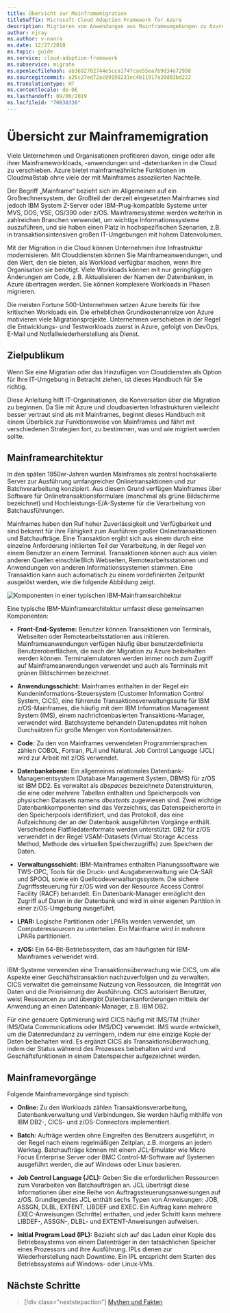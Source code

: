 ```yaml
---
title: Übersicht zur Mainframemigration
titleSuffix: Microsoft Cloud Adoption Framework for Azure
description: Migrieren von Anwendungen aus Mainframeumgebungen zu Azure, einer bewährten, hoch verfügbaren und skalierbaren Infrastruktur für Systeme, die derzeit auf Mainframes ausgeführt werden.
author: njray
ms.author: v-nanra
ms.date: 12/27/2018
ms.topic: guide
ms.service: cloud-adoption-framework
ms.subservice: migrate
ms.openlocfilehash: ab3692702744e5cca174fcae55ea7b9d34e72998
ms.sourcegitcommit: a26c27ed72ac89198231ec4b11917a20d03bd222
ms.translationtype: HT
ms.contentlocale: de-DE
ms.lasthandoff: 09/06/2019
ms.locfileid: "70838336"
---
```

# <a name="mainframe-migration-overview"></a>Übersicht zur Mainframemigration

Viele Unternehmen und Organisationen profitieren davon, einige oder alle ihrer Mainframeworkloads, -anwendungen und -datenbanken in die Cloud zu verschieben. Azure bietet mainframeähnliche Funktionen im Cloudmaßstab ohne viele der mit Mainframes assoziierten Nachteile.

Der Begriff „Mainframe“ bezieht sich im Allgemeinen auf ein Großrechnersystem, der Großteil der derzeit eingesetzten Mainframes sind jedoch IBM System Z-Server oder IBM-Plug-kompatible Systeme unter MVS, DOS, VSE, OS/390 oder z/OS. Mainframesysteme werden weiterhin in zahlreichen Branchen verwendet, um wichtige Informationssysteme auszuführen, und sie haben einen Platz in hochspezifischen Szenarien, z.B. in transaktionsintensiven großen IT-Umgebungen mit hohem Datenvolumen.

Mit der Migration in die Cloud können Unternehmen ihre Infrastruktur modernisieren. Mit Clouddiensten können Sie Mainframeanwendungen, und den Wert, den sie bieten, als Workload verfügbar machen, wenn Ihre Organisation sie benötigt. Viele Workloads können mit nur geringfügigen Änderungen am Code, z.B. Aktualisieren der Namen der Datenbanken, in Azure übertragen werden. Sie können komplexere Workloads in Phasen migrieren.

Die meisten Fortune 500-Unternehmen setzen Azure bereits für ihre kritischen Workloads ein. Die erheblichen Grundkostenanreize von Azure motivieren viele Migrationsprojekte. Unternehmen verschieben in der Regel die Entwicklungs- und Testworkloads zuerst in Azure, gefolgt von DevOps, E-Mail und Notfallwiederherstellung als Dienst.

## <a name="intended-audience"></a>Zielpublikum

Wenn Sie eine Migration oder das Hinzufügen von Clouddiensten als Option für Ihre IT-Umgebung in Betracht ziehen, ist dieses Handbuch für Sie richtig.

Diese Anleitung hilft IT-Organisationen, die Konversation über die Migration zu beginnen. Da Sie mit Azure und cloudbasierten Infrastrukturen vielleicht besser vertraut sind als mit Mainframes, beginnt dieses Handbuch mit einem Überblick zur Funktionsweise von Mainframes und fährt mit verschiedenen Strategien fort, zu bestimmen, was und wie migriert werden sollte.

## <a name="mainframe-architecture"></a>Mainframearchitektur

In den späten 1950er-Jahren wurden Mainframes als zentral hochskalierte Server zur Ausführung umfangreicher Onlinetransaktionen und zur Batchverarbeitung konzipiert. Aus diesem Grund verfügen Mainframes über Software für Onlinetransaktionsformulare (manchmal als grüne Bildschirme bezeichnet) und Hochleistungs-E/A-Systeme für die Verarbeitung von Batchausführungen.

Mainframes haben den Ruf hoher Zuverlässigkeit und Verfügbarkeit und sind bekannt für ihre Fähigkeit zum Ausführen großer Onlinetransaktionen und Batchaufträge. Eine Transaktion ergibt sich aus einem durch eine einzelne Anforderung initiierten Teil der Verarbeitung, in der Regel von einem Benutzer an einem Terminal. Transaktionen können auch aus vielen anderen Quellen einschließlich Webseiten, Remotearbeitsstationen und Anwendungen von anderen Informationssystemen stammen. Eine Transaktion kann auch automatisch zu einem vordefinierten Zeitpunkt ausgelöst werden, wie die folgende Abbildung zeigt.

![Komponenten in einer typischen IBM-Mainframearchitektur](../../_images/mainframe-migration/zOS-architectural-layers.png)

Eine typische IBM-Mainframearchitektur umfasst diese gemeinsamen Komponenten:

- **Front-End-Systeme:** Benutzer können Transaktionen von Terminals, Webseiten oder Remotearbeitsstationen aus initiieren. Mainframeanwendungen verfügen häufig über benutzerdefinierte Benutzeroberflächen, die nach der Migration zu Azure beibehalten werden können. Terminalemulatoren werden immer noch zum Zugriff auf Mainframeanwendungen verwendet und auch als Terminals mit grünen Bildschirmen bezeichnet.

- **Anwendungsschicht:** Mainframes enthalten in der Regel ein Kundeninformations-Steuersystem (Customer Information Control System, CICS), eine führende Transaktionsverwaltungssuite für IBM z/OS-Mainframes, die häufig mit dem IBM Information Management System (IMS), einem nachrichtenbasierten Transaktions-Manager, verwendet wird. Batchsysteme behandeln Datenupdates mit hohen Durchsätzen für große Mengen von Kontodatensätzen.

- **Code:** Zu den von Mainframes verwendeten Programmiersprachen zählen COBOL, Fortran, PL/I und Natural. Job Control Language (JCL) wird zur Arbeit mit z/OS verwendet.

- **Datenbankebene:** Ein allgemeines relationales Datenbank-Managementsystem (Database Management System, DBMS) für z/OS ist IBM DD2. Es verwaltet als *dbspaces* bezeichnete Datenstrukturen, die eine oder mehrere Tabellen enthalten und Speicherpools von physischen Datasets namens *dbextents* zugewiesen sind. Zwei wichtige Datenbankkomponenten sind das Verzeichnis, das Datenspeicherorte in den Speicherpools identifiziert, und das Protokoll, das eine Aufzeichnung der an der Datenbank ausgeführten Vorgänge enthält. Verschiedene Flatfiledatenformate werden unterstützt. DB2 für z/OS verwendet in der Regel VSAM-Datasets (Virtual Storage Access Method, Methode des virtuellen Speicherzugriffs) zum Speichern der Daten.

- **Verwaltungsschicht:** IBM-Mainframes enthalten Planungssoftware wie TWS-OPC, Tools für die Druck- und Ausgabeverwaltung wie CA-SAR und SPOOL sowie ein Quellcodeverwaltungssystem. Die sichere Zugriffssteuerung für z/OS wird von der Resource Access Control Facility (RACF) behandelt. Ein Datenbank-Manager ermöglicht den Zugriff auf Daten in der Datenbank und wird in einer eigenen Partition in einer z/OS-Umgebung ausgeführt.

- **LPAR:** Logische Partitionen oder LPARs werden verwendet, um Computeressourcen zu unterteilen. Ein Mainframe wird in mehrere LPARs partitioniert.

- **z/OS:** Ein 64-Bit-Betriebssystem, das am häufigsten für IBM-Mainframes verwendet wird.

IBM-Systeme verwenden eine Transaktionsüberwachung wie CICS, um alle Aspekte einer Geschäftstransaktion nachzuverfolgen und zu verwalten. CICS verwaltet die gemeinsame Nutzung von Ressourcen, die Integrität von Daten und die Priorisierung der Ausführung. CICS autorisiert Benutzer, weist Ressourcen zu und übergibt Datenbankanforderungen mittels der Anwendung an einen Datenbank-Manager, z.B. IBM DB2.

Für eine genauere Optimierung wird CICS häufig mit IMS/TM (früher IMS/Data Communications oder IMS/DC) verwendet. IMS wurde entwickelt, um die Datenredundanz zu verringern, indem nur eine einzige Kopie der Daten beibehalten wird. Es ergänzt CICS als Transaktionsüberwachung, indem der Status während des Prozesses beibehalten wird und Geschäftsfunktionen in einem Datenspeicher aufgezeichnet werden.

## <a name="mainframe-operations"></a>Mainframevorgänge

Folgende Mainframevorgänge sind typisch:

- **Online:** Zu den Workloads zählen Transaktionsverarbeitung, Datenbankverwaltung und Verbindungen. Sie werden häufig mithilfe von IBM DB2-, CICS- und z/OS-Connectors implementiert.

- **Batch:** Aufträge werden ohne Eingreifen des Benutzers ausgeführt, in der Regel nach einem regelmäßigen Zeitplan, z.B. morgens an jedem Werktag. Batchaufträge können mit einem JCL-Emulator wie Micro Focus Enterprise Server oder BMC Control-M-Software auf Systemen ausgeführt werden, die auf Windows oder Linux basieren.

- **Job Control Language (JCL):** Geben Sie die erforderlichen Ressourcen zum Verarbeiten von Batchaufträgen an. JCL überträgt diese Informationen über eine Reihe von Auftragssteuerungsanweisungen auf z/OS. Grundlegendes JCL enthält sechs Typen von Anweisungen: JOB, ASSGN, DLBL, EXTENT, LIBDEF und EXEC. Ein Auftrag kann mehrere EXEC-Anweisungen (Schritte) enthalten, und jeder Schritt kann mehrere LIBDEF-, ASSGN-, DLBL- und EXTENT-Anweisungen aufweisen.

- **Initial Program Load (IPL):**  Bezieht sich auf das Laden einer Kopie des Betriebssystems von einem Datenträger in den tatsächlichen Speicher eines Prozessors und ihre Ausführung. IPLs dienen zur Wiederherstellung nach Downtime. Ein IPL entspricht dem Starten des Betriebssystems auf Windows- oder Linux-VMs.

## <a name="next-steps"></a>Nächste Schritte

> [!div class="nextstepaction"]
> [Mythen und Fakten](myths-and-facts.md)
